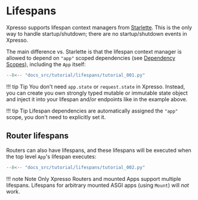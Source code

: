 # Lifespans

Xpresso supports lifespan context managers from [Starlette].
This is the only way to handle startup/shutdown; there are no startup/shutdown events in Xpresso.

The main difference vs. Starlette is that the lifespan context manager is allowed to depend on `"app"` scoped dependencies (see [Dependency Scopes]), including the `App` itself:

```python
--8<-- "docs_src/tutorial/lifespans/tutorial_001.py"
```

!!! tip Tip
    You don't need `app.state` or `request.state` in Xpresso.
    Instead, you can create you own strongly typed mutable or immutable state object and inject it into your lifespan and/or endpoints like in the example above.

!!! tip Tip
    Lifespan dependencies are automatically assigned the `"app"` scope, you don't need to explicitly set it.

## Router lifespans

Routers can also have lifespans, and these lifespans will be executed when the top level `App`'s lifespan executes:

```python hl_lines="18-21 32-40"
--8<-- "docs_src/tutorial/lifespans/tutorial_002.py"
```

!!! note Note
    Only Xpresso Routers and mounted Apps support multiple lifespans.
    Lifespans for arbitrary mounted ASGI apps (using `Mount`) will _not_ work.

[Starlette]: https://www.starlette.io/events/
[Dependency Scopes]: ../tutorial/dependencies/scopes.md
